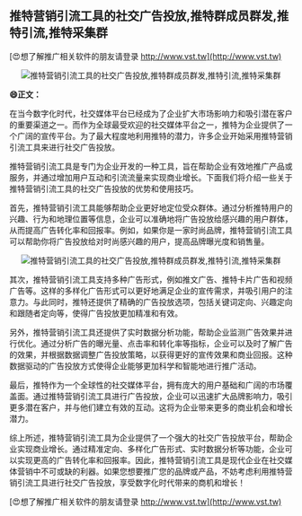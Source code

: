 ## **推特营销引流工具的社交广告投放,推特群成员群发,推特引流,推特采集群**

[😍想了解推广相关软件的朋友请登录 http://www.vst.tw](http://www.vst.tw)

 <center><img src="https://vst.tw/MP4/tuiguang/png/5.png" alt="推特营销引流工具的社交广告投放,推特群成员群发,推特引流,推特采集群"></center>

**😄正文：**

在当今数字化时代，社交媒体平台已经成为了企业扩大市场影响力和吸引潜在客户的重要渠道之一。而作为全球最受欢迎的社交媒体平台之一，推特为企业提供了一个广阔的宣传平台。为了最大程度地利用推特的潜力，许多企业开始采用推特营销引流工具来进行社交广告投放。

推特营销引流工具是专门为企业开发的一种工具，旨在帮助企业有效地推广产品或服务，并通过增加用户互动和引流流量来实现商业增长。下面我们将介绍一些关于推特营销引流工具的社交广告投放的优势和使用技巧。

首先，推特营销引流工具能够帮助企业更好地定位受众群体。通过分析推特用户的兴趣、行为和地理位置等信息，企业可以准确地将广告投放给感兴趣的用户群体，从而提高广告转化率和回报率。例如，如果你是一家时尚品牌，推特营销引流工具可以帮助你将广告投放给对时尚感兴趣的用户，提高品牌曝光度和销售量。

 <center><img src="https://vst.tw/MP4/tuiguang/png/4.png" alt="推特营销引流工具的社交广告投放,推特群成员群发,推特引流,推特采集群"></center>

其次，推特营销引流工具支持多种广告形式，例如推文广告、推特卡片广告和视频广告等。这样的多样化广告形式可以更好地满足企业的宣传需求，并吸引用户的注意力。与此同时，推特还提供了精确的广告投放选项，包括关键词定向、兴趣定向和跟随者定向等，使得广告投放更加精准和有效。

另外，推特营销引流工具还提供了实时数据分析功能，帮助企业监测广告效果并进行优化。通过分析广告的曝光量、点击率和转化率等指标，企业可以及时了解广告的效果，并根据数据调整广告投放策略，以获得更好的宣传效果和商业回报。这种数据驱动的广告投放方式使得企业能够更加科学和智能地进行推广活动。

最后，推特作为一个全球性的社交媒体平台，拥有庞大的用户基础和广阔的市场覆盖面。通过推特营销引流工具进行广告投放，企业可以迅速扩大品牌影响力，吸引更多潜在客户，并与他们建立有效的互动。这将为企业带来更多的商业机会和增长潜力。

综上所述，推特营销引流工具为企业提供了一个强大的社交广告投放平台，帮助企业实现商业增长。通过精准定向、多样化广告形式、实时数据分析等功能，企业可以实现更高的广告转化率和回报率。因此，推特营销引流工具是现代企业在社交媒体营销中不可或缺的利器。如果您想要推广您的品牌或产品，不妨考虑利用推特营销引流工具进行社交广告投放，享受数字化时代带来的商机和增长！

[😍想了解推广相关软件的朋友请登录 http://www.vst.tw](http://www.vst.tw)



